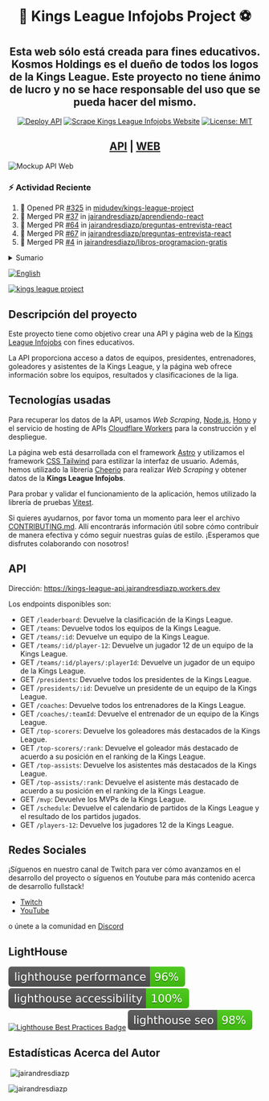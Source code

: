 <div align="center">
<h1>👑 Kings League Infojobs Project ⚽️</h1>
<h2>Esta web sólo está creada para fines educativos. Kosmos Holdings es el dueño de todos los logos de la Kings League. Este proyecto no tiene ánimo de lucro y no se hace responsable del uso que se pueda hacer del mismo.</h2>

[![Deploy API](https://github.com/jairandresdiazp/kings-league-project/actions/workflows/deploy-api.yml/badge.svg?branch=main)](https://github.com/jairandresdiazp/kings-league-project/actions/workflows/deploy-api.yml) [![Scrape Kings League Infojobs Website](https://github.com/jairandresdiazp/kings-league-project/actions/workflows/scrape-kings-league-web.yml/badge.svg?branch=main)](https://github.com/jairandresdiazp/kings-league-project/actions/workflows/scrape-kings-league-web.yml) [![License: MIT](https://img.shields.io/badge/License-MIT-yellow.svg)](https://opensource.org/licenses/MIT)

<h2><a href='https://kings-league-api.jairandresdiazp.workers.dev'>API</a> | <a href='https://kingsleague.dev'>WEB</a></h2>
</div>

![Mockup API Web](assets/static/ui-mockup-web-api.png)

### :zap: Actividad Reciente

<!--START_SECTION:activity-->

1. 💪 Opened PR [#325](https://github.com/midudev/kings-league-project/pull/325) in [midudev/kings-league-project](https://github.com/midudev/kings-league-project)
2. 🎉 Merged PR [#37](https://github.com/jairandresdiazp/aprendiendo-react/pull/37) in [jairandresdiazp/aprendiendo-react](https://github.com/jairandresdiazp/aprendiendo-react)
3. 🎉 Merged PR [#64](https://github.com/jairandresdiazp/preguntas-entrevista-react/pull/64) in [jairandresdiazp/preguntas-entrevista-react](https://github.com/jairandresdiazp/preguntas-entrevista-react)
4. 🎉 Merged PR [#67](https://github.com/jairandresdiazp/preguntas-entrevista-react/pull/67) in [jairandresdiazp/preguntas-entrevista-react](https://github.com/jairandresdiazp/preguntas-entrevista-react)
5. 🎉 Merged PR [#4](https://github.com/jairandresdiazp/libros-programacion-gratis/pull/4) in [jairandresdiazp/libros-programacion-gratis](https://github.com/jairandresdiazp/libros-programacion-gratis)
<!--END_SECTION:activity-->

<details>
  <summary>Sumario</summary>
  <ol>
    <li>
      <a href="#descripción-del-proyecto">Descripción del proyecto</a>
    </li>
    <li>
      <a href="#tecnologías-usadas">Tecnologías usadas</a>
    </li>
    <li><a href="#api">API</a></li>
    <li><a href="#redes-sociales">Redes sociales</a></li>
		<li><a href="#lighthouse">Lighthouse</a></li>
		<li><a href="#estadísticas-acerca-del-autor">Estadísticas Acerca del Autor</a></li>
  </ol>
</details>

[![English](https://img.shields.io/badge/language-English-blue.svg)](README.en.md)

[![kings league project](https://jordinodejs.vercel.app/api/pin/?username=jairandresdiazp&repo=kings-league-project&theme=calm&bg_color=ff7b25&title_color=000000&icon_color=d64161&border_color=d64161&text_color=eeeee4)](https://github.com/jairandresdiazp/kings-league-project)

## Descripción del proyecto

Este proyecto tiene como objetivo crear una API y página web de la [Kings League Infojobs](https://kingsleague.pro) con fines educativos.

La API proporciona acceso a datos de equipos, presidentes, entrenadores, goleadores y asistentes de la Kings League, y la página web ofrece información sobre los equipos, resultados y clasificaciones de la liga.

## Tecnologías usadas

Para recuperar los datos de la API, usamos _Web Scraping_, [Node.js](https://nodejs.org/es/), [Hono](https://honojs.dev/) y el servicio de hosting de APIs [Cloudflare Workers](https://workers.cloudflare.com/) para la construcción y el despliegue.

La página web está desarrollada con el framework [Astro](https://astro.build/) y utilizamos el framework [CSS Tailwind](https://tailwindcss.com/) para estilizar la interfaz de usuario. Además, hemos utilizado la librería [Cheerio](https://github.com/cheeriojs/cheerio) para realizar _Web Scraping_ y obtener datos de la **Kings League Infojobs**.

Para probar y validar el funcionamiento de la aplicación, hemos utilizado la librería de pruebas [Vitest](https://vitest.dev/).

Si quieres ayudarnos, por favor toma un momento para leer el archivo [CONTRIBUTING.md](https://github.com/jairandresdiazp/kings-league-project/blob/main/CONTRIBUTING.md). Allí encontrarás información útil sobre cómo contribuír de manera efectiva y cómo seguir nuestras guías de estilo. ¡Esperamos que disfrutes colaborando con nosotros!

## API

Dirección: https://kings-league-api.jairandresdiazp.workers.dev

Los endpoints disponibles son:

- GET `/leaderboard`: Devuelve la clasificación de la Kings League.
- GET `/teams`: Devuelve todos los equipos de la Kings League.
- GET `/teams/:id`: Devuelve un equipo de la Kings League.
- GET `/teams/:id/player-12`: Devuelve un jugador 12 de un equipo de la Kings League.
- GET `/teams/:id/players/:playerId`: Devuelve un jugador de un equipo de la Kings League.
- GET `/presidents`: Devuelve todos los presidentes de la Kings League.
- GET `/presidents/:id`: Devuelve un presidente de un equipo de la Kings League.
- GET `/coaches`: Devuelve todos los entrenadores de la Kings League.
- GET `/coaches/:teamId`: Devuelve el entrenador de un equipo de la Kings League.
- GET `/top-scorers`: Devuelve los goleadores más destacados de la Kings League.
- GET `/top-scorers/:rank`: Devuelve el goleador más destacado de acuerdo a su posición en el ranking de la Kings League.
- GET `/top-assists`: Devuelve los asistentes más destacados de la Kings League.
- GET `/top-assists/:rank`: Devuelve el asistente más destacado de acuerdo a su posición en el ranking de la Kings League.
- GET `/mvp`: Devuelve los MVPs de la Kings League.
- GET `/schedule`: Devuelve el calendario de partidos de la Kings League y el resultado de los partidos jugados.
- GET `/players-12`: Devuelve los jugadores 12 de la Kings League.

## Redes Sociales

¡Síguenos en nuestro canal de Twitch para ver cómo avanzamos en el desarrollo del proyecto o síguenos en Youtube para más contenido acerca de desarrollo fullstack!

- [Twitch](https://twitch.tv/jairandresdiazp)
- [YouTube](https://www.youtube.com/c/jairandresdiazp)

o únete a la comunidad en [Discord](https://discord.gg/jairandresdiazp)

## LightHouse

[![Lighthouse Performance Badge](./test_results/lighthouse_performance.svg)](https://github.com/jairandresdiazp/kings-league-project)
[![Lighthouse Accessibility Badge](./test_results/lighthouse_accessibility.svg)](https://github.com/jairandresdiazp/kings-league-project)
[![Lighthouse Best Practices Badge](./test_results/lighthouse_best-practices.svg)](https://github.com/jairandresdiazp/kings-league-project)
[![Lighthouse SEO Badge](./test_results/lighthouse_seo.svg)](https://github.com/jairandresdiazp/kings-league-project)

## Estadísticas Acerca del Autor

<p>&nbsp;<img align="center" src="https://jordinodejs.vercel.app/api?username=jairandresdiazp&show_icons=true&locale=es&theme=calm" alt="jairandresdiazp" /></p>

<p><img align="left" src="https://jordinodejs.vercel.app/api/top-langs?username=jairandresdiazp&show_icons=true&locale=es&layout=compact&theme=calm&langs_count=8&hide=php,coffeescript" alt="jairandresdiazp" /></p>
